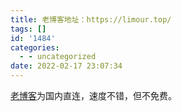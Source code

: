 ```yaml
---
title: 老博客地址：https://limour.top/
tags: []
id: '1484'
categories:
  - - uncategorized
date: 2022-02-17 23:07:34
---
```


[老博客](https://limour.top/)为国内直连，速度不错，但不免费。
